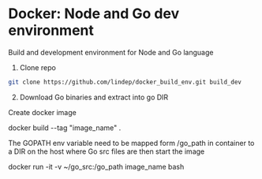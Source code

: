 Docker: Node and Go dev environment
==================================

Build and development environment for Node and Go language

1. Clone repo
```bash
git clone https://github.com/lindep/docker_build_env.git build_dev
```

2. Download Go binaries and extract into go DIR

Create docker image

docker build --tag "image_name" .

The GOPATH env variable need to be mapped form /go_path in container 
to a DIR on the host where Go src files are
then start the image

docker run -it -v ~/go_src:/go_path image_name bash
